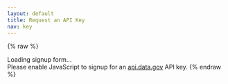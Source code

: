 ```yaml
---
layout: default
title: Request an API Key
nav: key
---
```


{% raw %}
<div id="apidatagov_signup">Loading signup form...</div>
<script type="text/javascript">
  /* * * CONFIGURATION VARIABLES: EDIT BEFORE PASTING INTO YOUR WEBPAGE * * */
  var apiUmbrellaSignupOptions = {
    registrationSource: 'gsa-sam',
    apiKey: '2cnHYrvWoVvKnV7BahvMvxOWa8z4RHx9K7MtkS5G',
    exampleApiUrl: 'https://api.data.gov/sam/v1/registrations/1459697830000?api_key={{api_key}}',
    contactUrl: 'https://github.com/GSA/GSA-APIs/issues',
    siteName: 'SAM.gov',
    emailFromName: 'SAM.gov Developer Hub'
  };

  /* * * DON'T EDIT BELOW THIS LINE * * */
  (function() {
    var apiUmbrella = document.createElement('script'); apiUmbrella.type = 'text/javascript'; apiUmbrella.async = true;
    apiUmbrella.src = 'https://api.data.gov/static/javascripts/signup_embed.js';
    (document.getElementsByTagName('head')[0] || document.getElementsByTagName('body')[0]).appendChild(apiUmbrella);
  })();
</script>
<noscript>Please enable JavaScript to signup for an <a href="http://api.data.gov/">api.data.gov</a> API key.</noscript>
{% endraw %}
